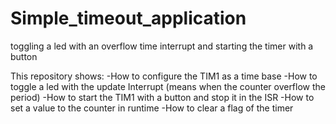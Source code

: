 # Simple_timeout_application
toggling a led with an overflow time interrupt and starting the timer with a button


This repository  shows:
  -How to configure the TIM1 as a time base
  -How to toggle a led with the update Interrupt (means when the counter overflow the period) 
  -How to start the TIM1 with a button and stop it in the ISR
  -How to set a value to the counter in runtime
  -How to clear a flag of the timer
  
  
